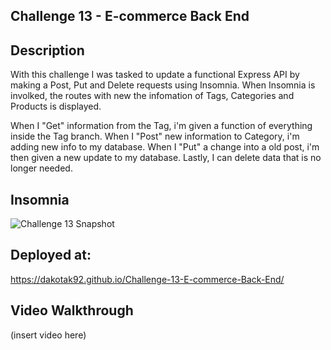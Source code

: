 ## Challenge 13 - E-commerce Back End

## Description
With this challenge I was tasked to update a functional Express API by making a Post, Put and Delete requests using Insomnia. When Insomnia is involked, the routes with new the infomation of Tags, Categories and Products is displayed. 

When I "Get" information from the Tag, i'm given a function of everything inside the Tag branch. When I "Post" new information to Category, i'm adding new info to my database. When I "Put" a change into a old post, i'm then given a new update to my database. Lastly, I can delete data that is no longer needed.

## Insomnia
![Challenge 13 Snapshot](https://github.com/DakotaK92/Challenge-13-E-commerce-Back-End/assets/46942706/421c48e4-7930-4e75-b4e6-34a36d5e8c42)

## Deployed at:
https://dakotak92.github.io/Challenge-13-E-commerce-Back-End/

## Video Walkthrough
(insert video here)
